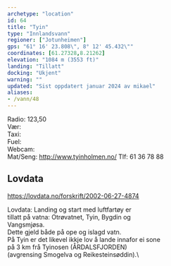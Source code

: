 ```yaml
---
archetype: "location"
id: 64
title: "Tyin"
type: "Innlandsvann"
regioner: ["Jotunheimen"]
gps: "61° 16' 23.808\", 8° 12' 45.432\""
coordinates: [61.27328,8.21262]
elevation: "1084 m (3553 ft)"
landing: "Tillatt"
docking: "Ukjent"
warning: ""
updated: "Sist oppdatert januar 2024 av mikael"
aliases:
- /vann/48
---
```


Radio: 123,50\
Vær: \
Taxi:\
Fuel:\
Webcam: \
Mat/Seng: http://www.tyinholmen.no/       Tlf: 61 36 78 88

## Lovdata

https://lovdata.no/forskrift/2002-06-27-4874

Lovdata: Landing og start med luftfartøy er\
tillatt på vatna: Otrøvatnet, Tyin, Bygdin og\
Vangsmjøsa.\
Dette gjeld både på ope og islagd vatn.\
På Tyin er det likevel ikkje lov å lande innafor ei sone\
på 3 km frå Tyinosen (ÅRDALSFJORDEN)\
(avgrensing Smogelva og Reikesteinsøddin).\

